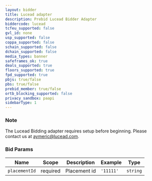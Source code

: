 ```yaml
---
layout: bidder
title: Lucead adapter
description: Prebid Lucead Bidder Adapter
biddercode: lucead
tcfeu_supported: false
gvl_id: none
usp_supported: false
coppa_supported: false
schain_supported: false
dchain_supported: false
media_types: banner
safeframes_ok: true
deals_supported: true
floors_supported: true
fpd_supported: true
pbjs: true/false
pbs: true/false
prebid_member: true/false
ortb_blocking_supported: false
privacy_sandbox: paapi
sidebarType: 1
---
```

### Note

The Lucead Bidding adapter requires setup before beginning. Please contact us at [aymeric@lucead.com](mailto:aymeric@lucead.com).

### Bid Params

| Name          | Scope    | Description           | Example   | Type      |
|---------------|----------|-----------------------|-----------|-----------|
| `placementId` | required | Placement id          | `'11111'` | `string`  |
